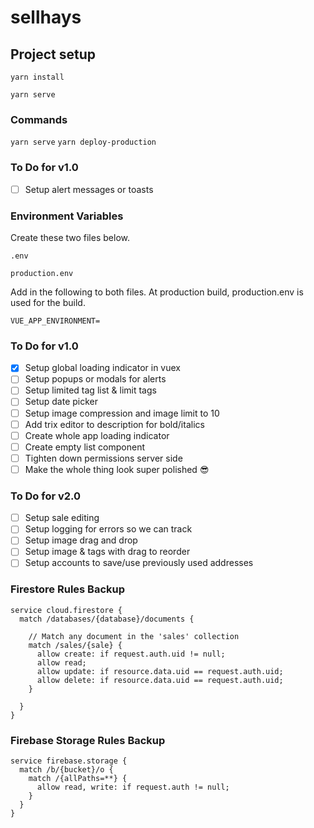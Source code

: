 # sellhays

## Project setup
```
yarn install
```
```
yarn serve
```


### Commands
`yarn serve`
`yarn deploy-production`

### To Do for v1.0
- [ ] Setup alert messages or toasts

### Environment Variables
Create these two files below.

`.env`

`production.env`

 Add in the following to both files. At production build, production.env is used for the build.

`VUE_APP_ENVIRONMENT=`


### To Do for v1.0
- [x] Setup global loading indicator in vuex
- [ ] Setup popups or modals for alerts
- [ ] Setup limited tag list & limit tags
- [ ] Setup date picker
- [ ] Setup image compression and image limit to 10
- [ ] Add trix editor to description for bold/italics
- [ ] Create whole app loading indicator
- [ ] Create empty list component
- [ ] Tighten down permissions server side
- [ ] Make the whole thing look super polished 😎

### To Do for v2.0
- [ ] Setup sale editing
- [ ] Setup logging for errors so we can track
- [ ] Setup image drag and drop
- [ ] Setup image & tags with drag to reorder
- [ ] Setup accounts to save/use previously used addresses

### Firestore Rules Backup
```
service cloud.firestore {
  match /databases/{database}/documents {
  
    // Match any document in the 'sales' collection
    match /sales/{sale} {
      allow create: if request.auth.uid != null;
      allow read;
      allow update: if resource.data.uid == request.auth.uid;
      allow delete: if resource.data.uid == request.auth.uid;
    }

  }
}

```

### Firebase Storage Rules Backup
```
service firebase.storage {
  match /b/{bucket}/o {
    match /{allPaths=**} {
      allow read, write: if request.auth != null;
    }
  }
}
```